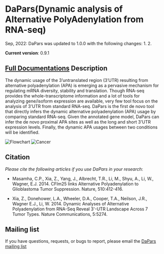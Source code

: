 DaPars(Dynamic analysis of Alternative PolyAdenylation from RNA-seq)
======

Sep, 2022: DaPars was updated to 1.0.0 with the following changes:
   1.
   2.
   
**Current version**: 0.9.1

[**Full Documentations**](http://xiazlab.org/dapars_tutorial/html/DaPars.html)
Description
-----
The dynamic usage of the 3’untranslated region (3’UTR) resulting from alternative polyadenylation (APA) is emerging as a pervasive mechanism for regulating mRNA diversity, stability and translation. Though RNA-seq provides the whole-transcriptome information and a lot of tools for analyzing gene/isoform expression are available, very few tool focus on the analysis of 3'UTR from standard RNA-seq. DaPars is the first de novo tool that directly infers the dynamic alternative polyadenylation (APA) usage by comparing standard RNA-seq. Given the annotated gene model, DaPars can infer the de novo proximal APA sites as well as the long and short 3'UTR expression levels. Finally, the dynamic APA usages between two conditions will be identified.



![Flowchart](http://farm6.staticflickr.com/5533/12003068763_87e68075f6.jpg)
![Cancer](http://farm8.staticflickr.com/7459/8858567224_4b0f0214cf.jpg)



Citation
-----
*Please cite the following articles if you use DaPars in your research*:
* Masamha, C.P., Xia, Z., Yang, J., Albrecht, T.R., Li, M., Shyu, A., Li, W., Wagner, E.J. 2014. CFIm25 links Alternative Polyadenylation to Glioblastoma Tumor Suppression. Nature, 510:412-416.

* Xia, Z., Donehower, L.A., Wheeler, D.A., Cooper, T.A., Neilson, J.R., Wagner E.J., Li, W. 2014. Dynamic Analyses of Alternative Polyadenylation from RNA-Seq Reveal 3'-UTR Landscape Across 7 Tumor Types. Nature Communications, 5:5274.

Mailing list
-----------
If you have questions, requests, or bugs to report, please email the [DaPars mailing list](https://groups.google.com/forum/#!forum/DaPars)

